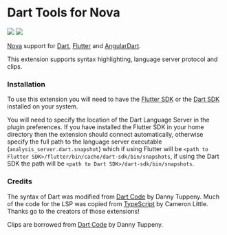 # Dart Tools for Nova

![](https://github.com/sciencefidelity/Nova-Dart/blob/adc72aa8f38110bcc259f6b05c3d34349e0811b4/Dart.novaextension/Images/README/readme-header.png)
<img src="https://github.com/sciencefidelity/Nova-Dart/blob/adc72aa8f38110bcc259f6b05c3d34349e0811b4/Dart.novaextension/Images/README/readme-header.png">

[Nova](https://nova.app) support for [Dart](https://dart.dev), [Flutter](https://flutter.dev) and [AngularDart](https://angualardart.dev).

This extension supports syntax highlighting, language server protocol and clips.

### Installation

To use this extension you will need to have the [Flutter SDK](https://flutter.dev/docs/get-started/install/macos) or the [Dart SDK](https://dart.dev/get-dart) installed on your system.

You will need to specify the location of the Dart Language Server in the plugin preferences. If you have installed the Flutter SDK in your home directory then the extension should connect automatically, otherwise specify the full path to the language server executable (`analysis_server.dart.snapshot`) which if using Flutter will be `<path to Flutter SDK>/flutter/bin/cache/dart-sdk/bin/snapshots`, if using the Dart SDK the path will be `<path to Dart SDK>/dart-sdk/bin/snapshots`.

### Credits

The syntax of Dart was modified from [Dart Code](https://github.com/Dart-Code/Dart-Code) by Danny Tuppeny. Much of the code for the LSP was copied from [TypeScript](https://github.com/apexskier/nova-typescript) by Cameron Little. Thanks go to the creators of those extensions!

Clips are borrowed from [Dart Code](https://github.com/Dart-Code/Dart-Code) by Danny Tuppeny.

